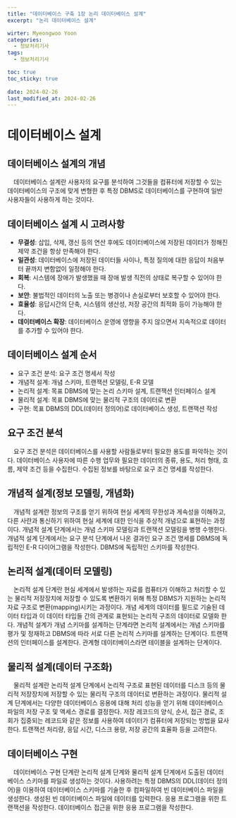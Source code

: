 ```yaml
---
title: "데이터베이스 구축 1장 논리 데이터베이스 설계"
excerpt: "논리 데이터베이스 설계"

wirter: Myeongwoo Yoon
categories:
  - 정보처리기사
tags:
  - 정보처리기사

toc: true
toc_sticky: true
 
date: 2024-02-26
last_modified_at: 2024-02-26
---
```


데이터베이스 설계
======

데이터베이스 설계의 개념
------
　데이터베이스 설계란 사용자의 요구를 분석하여 그것들을 컴퓨터에 저장할 수 있는 데이터베이스의 구조에 맞게 변형한 후 특정 DBMS로 데이터베이스를 구현하여 일반 사용자들이 사용하게 하는 것이다.

데이터베이스 설계 시 고려사항
------

* **무결성**: 삽입, 삭제, 갱신 등의 연산 후에도 데이터베이스에 저장된 데이터가 정해진 제약 조건을 항상 만족해야 한다.
* **일관성**: 데이터베이스에 저장된 데이터들 사이나, 특정 질의에 대한 응답이 처음부터 끝까지 변함없이 일정해야 한다.
* **회복**: 시스템에 장애가 발생했을 때 장애 발생 직전의 상태로 복구할 수 있어야 한다.
* **보안**: 불법적인 데이터의 노출 또는 병경이나 손실로부터 보호할 수 있어야 한다.
* **효율성**: 응답시간의 단축, 시스템의 생산성, 저장 공간의 최적화 등이 가능해야 한다.
* **데이터베이스 확장**: 데이터베이스 운영에 영향을 주지 않으면서 지속적으로 데이터를 추가할 수 있어야 한다.

데이터베이스 설계 순서
------
* 요구 조건 분석: 요구 조건 명세서 작성
* 개념적 설계: 개념 스키마, 트랜잭션 모델링, E-R 모델
* 논리적 설계: 목표 DBMS에 맞는 논리 스키마 설계, 트랜잭션 인터페이스 설계
* 물리적 설계: 목표 DBMS에 맞는 물리적 구조의 데이터로 변환
* 구현: 목표 DBMS의 DDL(데이터 정의어)로 데이터베이스 생성, 트랜잭션 작성

요구 조건 분석
------
　요구 조건 분석은 데이터베이스를 사용할 사람들로부터 필요한 용도를 파악하는 것이다. 데이터베이스 사용자에 따른 수행 업무와 필요한 데이터의 종류, 용도, 처리 형태, 흐름, 제약 조건 등을 수집한다. 수집된 정보를 바탕으로 요구 조건 명세를 작성한다.

개념적 설계(정보 모델링, 개념화)
------
　개념적 설계란 정보의 구조를 얻기 위하여 현실 세계의 무한성과 게속성을 이해하고, 다른 사란과 통신하기 위하여 현실 세계에 대한 인식을 추상적 개념으로 표현하는 과정이다. 개념적 설계 단계에서는 개념 스키마 모델링과 트랜잭션 모델링을 병행 수행한다. 개념적 설계 단계에서는 요구 분석 단계에서 나온 결과인 요구 조건 명세를 DBMS에 독립적인 E-R 다이어그램을 작성한다. DBMS에 독립적인 스키마를 작성한다.

논리적 설계(데이터 모델링)
------
　논리적 설계 단계란 현실 세계에서 발생하는 자료를 컴퓨터가 이해하고 처리할 수 있는 물리적 저장장치에 저장할 수 있도록 변환하기 위해 특정 DBMS가 지원하는 논리적 자료 구조로 변환(mapping)시키는 과정이다. 개념 세계의 데이터를 필드로 기술된 데이터 타입과 이 데이터 타입들 간의 관계로 표현되는 논리적 구조의 데이터로 모델화 한다. 개념적 설계가 개념 스키마를 설계하는 단계라면 논리적 설계에서는 개념 스키마를 평가 및 정재하고 DBMS에 따라 서로 다른 논리적 스키마를 설계하는 단계이다. 트랜잭션의 인터페이스를 설계한다. 관계형 데이터베이스라면 테이블을 설계하는 단계이다.

물리적 설계(데이터 구조화)
------
　물리적 설계란 논리적 설계 단계에서 논리적 구조로 표현된 데이터를 디스크 등의 물리적 저장장치에 저장할 수 있는 물리적 구조의 데이터로 변환하는 과정이다. 물리적 설계 단계에서는 다양한 데이터베이스 응용에 대해 처리 성능을 얻기 위해 데이터베이스 파일의 저장 구조 및 액세스 경로를 결정한다. 저장 레코드의 양식, 순서, 접근 경로, 조회가 집중되는 레코드와 같은 정보를 사용하여 데이터가 컴퓨터에 저장되는 방법을 묘사한다. 트랜잭션 처리량, 응답 시간, 디스크 용량, 저장 공간의 효율화 등을 고려한다.

데이터베이스 구현
------
　데이터베이스 구현 단계란 논리적 설계 단계와 물리적 설계 단계에서 도출된 데이터베이스 스키마를 파일로 생성하는 것이다. 사용하려는 특정 DBMS의 DDL(데이터 정의어)을 이용하여 데이터베이스 스키마를 기술한 후 컴파일하여 빈 데이터베이스 파일을 생성한다. 생성된 빈 데이터베이스 파일에 데이터를 입력한다. 응용 프로그램을 위한 트랜잭션을 작성한다. 데이터베이스 접근을 위한 응용 프로그램을 작성한다.